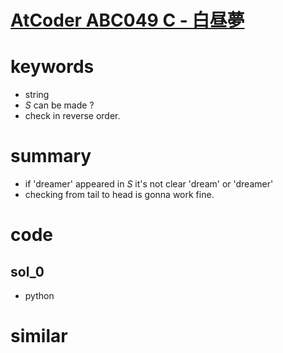 # [AtCoder ABC049 C - 白昼夢      ](https://atcoder.jp/contests/abc049/tasks/arc065_a)

# keywords
- string 
- $S$ can be made ?
- check in reverse order.

# summary
- if 'dreamer' appeared in $S$ it's not clear 'dream' or 'dreamer'
- checking from tail to head is gonna work fine.


# code 
## sol_0
- python 


# similar 
